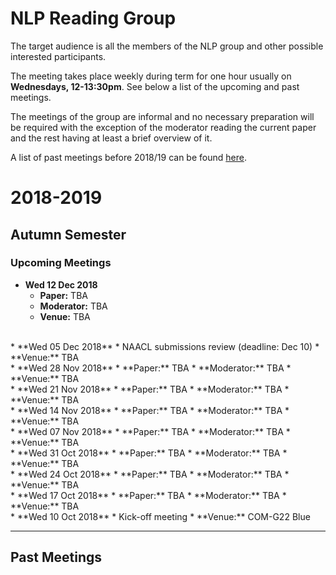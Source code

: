 # NLP Reading Group

The target audience is all the members of the NLP group and other possible interested participants.

The meeting takes place weekly during term for one hour usually on **Wednesdays, 12-13:30pm**. See below a list of the upcoming and past meetings.

The meetings of the group are informal and no necessary preparation will be required with the exception of the moderator reading the current paper and the rest having at least a brief overview of it.

A list of past meetings before 2018/19 can be found [here](https://www.sheffield.ac.uk/dcs/research/groups/nlp#tab05).




2018-2019
=========

## Autumn Semester


### Upcoming Meetings


* **Wed 12 Dec 2018**
	 * **Paper:** TBA
	 * **Moderator:** TBA
	 * **Venue:** TBA
<br>
*  **Wed 05 Dec 2018**
	* NAACL submissions review (deadline: Dec 10)
	* **Venue:** TBA 
<br>
* **Wed 28 Nov 2018**
	* **Paper:** TBA
	* **Moderator:** TBA
	* **Venue:** TBA
<br>
* **Wed 21 Nov 2018**
	* **Paper:** TBA
	* **Moderator:** TBA
	* **Venue:** TBA
<br>
* **Wed 14 Nov 2018**
	* **Paper:** TBA
	* **Moderator:** TBA
	* **Venue:** TBA
<br>
* **Wed 07 Nov 2018**
	* **Paper:** TBA
	* **Moderator:** TBA
	* **Venue:** TBA
<br>
* **Wed 31 Oct 2018**
	* **Paper:** TBA
	* **Moderator:** TBA
	* **Venue:** TBA
<br>
* **Wed 24 Oct 2018** 
	* **Paper:** TBA
	* **Moderator:** TBA
	* **Venue:** TBA
<br>
* **Wed 17 Oct 2018**
	* **Paper:** TBA
	* **Moderator:** TBA
	* **Venue:** TBA
<br>
* **Wed 10 Oct 2018**
	* Kick-off meeting 
	* **Venue:** COM-G22 Blue

-----

Past Meetings
---------------






